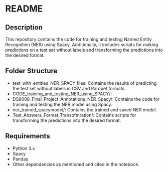 # README
## Description
This repository contains the code for training and testing Named Entity Recognition (NER)
using Spacy. Additionally, it includes scripts for making predictions on a test set without
labels and transforming the predictions into the desired format.
## Folder Structure
- test_with_entities_NER_SPACY files: Contains the results of predicting the test set
without labels in CSV and Parquet formats.
- CODE_training_and_testing_NER_using_SPACY/:
- DS8008_Final_Project_Annotations_NER_Spacy/: Contains the code for
training and testing the NER model using Spacy.
- ner_trained_spacymodel/: Contains the trained and saved NER model.
- Test_Answers_Format_Transofmration/: Contains scripts for transforming
the predictions into the desired format.
## Requirements
- Python 3.x
- Spacy
- Pandas
- Other dependencies as mentioned and cited in the notebook.